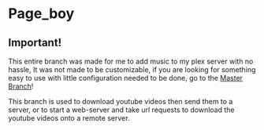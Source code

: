 # Page_boy

## Important!

This entire branch was made for me to add music to my plex server with no hassle,
It was not made to be customizable, if you are looking for something easy to use
with little configuration needed to be done, go to the [Master Branch](https://github.com/KalebSchmidlkofer/ytdownload/tree/master)!

This branch is used to download youtube videos then send them to a server,
or to start a web-server and take url requests to download
the youtube videos onto a remote server.
